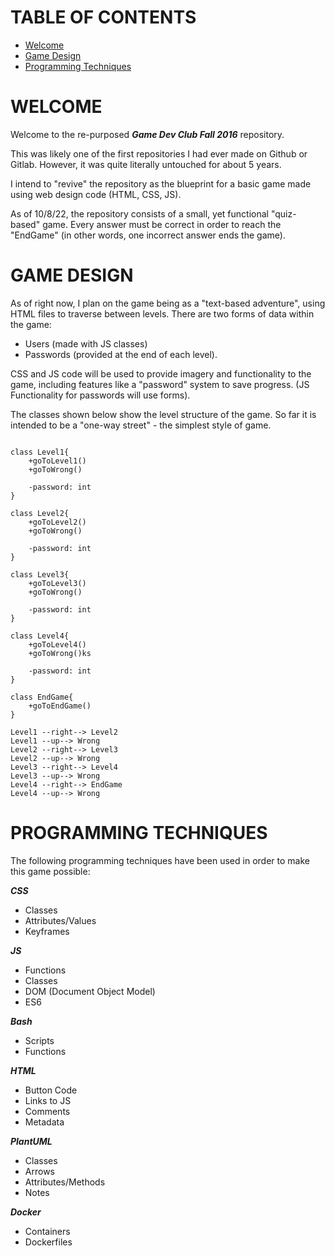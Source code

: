 # TABLE OF CONTENTS
- [Welcome](#welcome)
- [Game Design](#game-design)
- [Programming Techniques](#programming-techniques)

# WELCOME

Welcome to the re-purposed ***Game Dev Club Fall 2016*** repository.

This was likely one of the first repositories I had ever made on Github or Gitlab.
However, it was quite literally untouched for about 5 years.

I intend to "revive" the repository as the blueprint for a basic game made
using web design code (HTML, CSS, JS).

As of 10/8/22, the repository consists of a small, yet functional
"quiz-based" game. Every answer must be correct in order to reach
the "EndGame" (in other words, one incorrect answer ends the game).

# GAME DESIGN

As of right now, I plan on the game being as a "text-based adventure", using HTML files to traverse between levels.
There are two forms of data within the game:
- Users (made with JS classes)
- Passwords (provided at the end of each level).

CSS and JS code will be used to provide imagery and functionality
to the game, including features like a "password" system to save
progress. (JS Functionality for passwords will use forms).

The classes shown below show the level structure of the game.
So far it is intended to be a "one-way street" - the simplest
style of game.

```plantuml

class Level1{
    +goToLevel1()
    +goToWrong()
    
    -password: int
}

class Level2{
    +goToLevel2()
    +goToWrong()

    -password: int
}

class Level3{
    +goToLevel3()
    +goToWrong()

    -password: int
}

class Level4{
    +goToLevel4()
    +goToWrong()ks

    -password: int
}

class EndGame{
    +goToEndGame()
}

Level1 --right--> Level2
Level1 --up--> Wrong
Level2 --right--> Level3
Level2 --up--> Wrong
Level3 --right--> Level4
Level3 --up--> Wrong
Level4 --right--> EndGame
Level4 --up--> Wrong
```
# PROGRAMMING TECHNIQUES

The following programming techniques have been used in order to make
this game possible:

***CSS***
- Classes
- Attributes/Values
- Keyframes

***JS***
- Functions
- Classes
- DOM (Document Object Model)
- ES6

***Bash***
- Scripts
- Functions

***HTML***
- Button Code
- Links to JS
- Comments
- Metadata

***PlantUML***
- Classes
- Arrows
- Attributes/Methods
- Notes

***Docker***
- Containers
- Dockerfiles